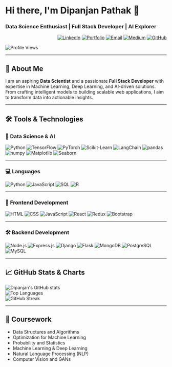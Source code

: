 # Hi there, I'm Dipanjan Pathak 👋  
### **Data Science Enthusiast | Full Stack Developer | AI Explorer**
<p align="right">
  <a href="https://linkedin.com/in/dipanjan-pathak" target="_blank"><img src="https://img.shields.io/badge/-LinkedIn-0077B5?style=flat-square&logo=linkedin&logoColor=white" alt="LinkedIn"></a>
  <a href="https://www.dipanjan.tech" target="_blank"><img src="https://img.shields.io/badge/-Portfolio-000000?style=flat-square&logo=internet-explorer&logoColor=white" alt="Portfolio"></a>
  <a href="mailto:dipanjanpathak@gmail.com" target="_blank"><img src="https://img.shields.io/badge/-Email-D14836?style=flat-square&logo=gmail&logoColor=white" alt="Email"></a>
  <a href="https://medium.com/@dipanjanpathak" target="_blank"><img src="https://img.shields.io/badge/-Medium-12100E?style=flat-square&logo=medium&logoColor=white" alt="Medium"></a>
  <a href="https://github.com/dipanjanpathak" target="_blank"><img src="https://img.shields.io/badge/-GitHub-181717?style=flat-square&logo=github&logoColor=white" alt="GitHub"></a>
</p>

![Profile Views](https://komarev.com/ghpvc/?username=dipanjanpathak&color=blue)  



---

## 🚀 About Me
I am an aspiring **Data Scientist** and a passionate **Full Stack Developer** with expertise in Machine Learning, Deep Learning, and AI-driven solutions. From crafting intelligent models to building scalable web applications, I aim to transform data into actionable insights.

---

## 🛠️ Tools & Technologies

### 🧠 **Data Science & AI**
![Python](https://img.shields.io/badge/-Python-3776AB?style=flat-square&logo=python&logoColor=white)
![TensorFlow](https://img.shields.io/badge/-TensorFlow-FF6F00?style=flat-square&logo=tensorflow&logoColor=white)
![PyTorch](https://img.shields.io/badge/-PyTorch-EE4C2C?style=flat-square&logo=pytorch&logoColor=white)
![Scikit-Learn](https://img.shields.io/badge/-Scikit_Learn-F7931E?style=flat-square&logo=scikit-learn&logoColor=white)
![LangChain](https://img.shields.io/badge/-LangChain-FF4B4B?style=flat-square&logo=data&logoColor=white)
![pandas](https://img.shields.io/badge/-pandas-150458?style=flat-square&logo=pandas&logoColor=white)
![numpy](https://img.shields.io/badge/-numpy-013243?style=flat-square&logo=numpy&logoColor=white)
![Matplotlib](https://img.shields.io/badge/-Matplotlib-11557C?style=flat-square&logoColor=white)
![Seaborn](https://img.shields.io/badge/-Seaborn-2E6CC0?style=flat-square&logo=data&logoColor=white)

---

### 💻 **Languages**
![Python](https://img.shields.io/badge/-Python-3776AB?style=flat-square&logo=python&logoColor=white)
![JavaScript](https://img.shields.io/badge/-JavaScript-F7DF1E?style=flat-square&logo=javascript&logoColor=black)
![SQL](https://img.shields.io/badge/-SQL-4479A1?style=flat-square&logo=postgresql&logoColor=white)
![R](https://img.shields.io/badge/-R-276DC3?style=flat-square&logo=r&logoColor=white)

---

### 🎨 **Frontend Development**
![HTML](https://img.shields.io/badge/-HTML-E34F26?style=flat-square&logo=html5&logoColor=white)
![CSS](https://img.shields.io/badge/-CSS-1572B6?style=flat-square&logo=css3&logoColor=white)
![JavaScript](https://img.shields.io/badge/-JavaScript-F7DF1E?style=flat-square&logo=javascript&logoColor=black)
![React](https://img.shields.io/badge/-React-61DAFB?style=flat-square&logo=react&logoColor=black)
![Redux](https://img.shields.io/badge/-Redux-764ABC?style=flat-square&logo=redux&logoColor=white)
![Bootstrap](https://img.shields.io/badge/-Bootstrap-7952B3?style=flat-square&logo=bootstrap&logoColor=white)

---

### 🛠️ **Backend Development**
![Node.js](https://img.shields.io/badge/-Node.js-339933?style=flat-square&logo=node.js&logoColor=white)
![Express.js](https://img.shields.io/badge/-Express.js-000000?style=flat-square&logo=express&logoColor=white)
![Django](https://img.shields.io/badge/-Django-092E20?style=flat-square&logo=django&logoColor=white)
![Flask](https://img.shields.io/badge/-Flask-000000?style=flat-square&logo=flask&logoColor=white)
![MongoDB](https://img.shields.io/badge/-MongoDB-47A248?style=flat-square&logo=mongodb&logoColor=white)
![PostgreSQL](https://img.shields.io/badge/-PostgreSQL-336791?style=flat-square&logo=postgresql&logoColor=white)
![MySQL](https://img.shields.io/badge/-MySQL-4479A1?style=flat-square&logo=mysql&logoColor=white)

---

## 📈 GitHub Stats & Charts
![Dipanjan's GitHub stats](https://github-readme-stats.vercel.app/api?username=dipanjanpathak&show_icons=true&theme=radical&count_private=true)  
![Top Languages](https://github-readme-stats.vercel.app/api/top-langs/?username=dipanjanpathak&layout=compact&theme=radical)  
![GitHub Streak](https://github-readme-streak-stats.herokuapp.com/?user=dipanjanpathak&theme=radical)

---

## 🌟 Coursework
- Data Structures and Algorithms  
- Optimization for Machine Learning  
- Probability and Statistics  
- Machine Learning & Deep Learning  
- Natural Language Processing (NLP)  
- Computer Vision and GANs  
